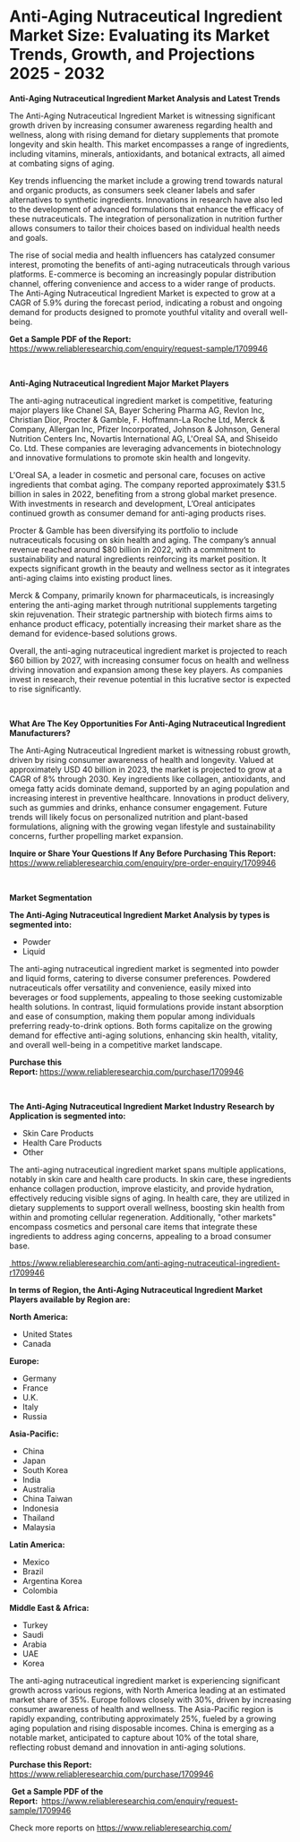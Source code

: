 <p><h1>Anti-Aging Nutraceutical Ingredient Market Size: Evaluating its Market Trends, Growth, and Projections 2025 - 2032</h1></p><p><strong>Anti-Aging Nutraceutical Ingredient Market Analysis and Latest Trends</strong></p>
<p><p>The Anti-Aging Nutraceutical Ingredient Market is witnessing significant growth driven by increasing consumer awareness regarding health and wellness, along with rising demand for dietary supplements that promote longevity and skin health. This market encompasses a range of ingredients, including vitamins, minerals, antioxidants, and botanical extracts, all aimed at combating signs of aging. </p><p>Key trends influencing the market include a growing trend towards natural and organic products, as consumers seek cleaner labels and safer alternatives to synthetic ingredients. Innovations in research have also led to the development of advanced formulations that enhance the efficacy of these nutraceuticals. The integration of personalization in nutrition further allows consumers to tailor their choices based on individual health needs and goals.</p><p>The rise of social media and health influencers has catalyzed consumer interest, promoting the benefits of anti-aging nutraceuticals through various platforms. E-commerce is becoming an increasingly popular distribution channel, offering convenience and access to a wider range of products. The Anti-Aging Nutraceutical Ingredient Market is expected to grow at a CAGR of 5.9% during the forecast period, indicating a robust and ongoing demand for products designed to promote youthful vitality and overall well-being.</p></p>
<p><strong>Get a Sample PDF of the Report:&nbsp;</strong> <a href="https://www.reliableresearchiq.com/enquiry/request-sample/1709946?utm_campaign=1117&utm_medium=2&utm_source=Github&utm_content=ia&utm_term=10012025&utm_id=anti-aging-nutraceutical-ingredient">https://www.reliableresearchiq.com/enquiry/request-sample/1709946</a></p>
<p>&nbsp;</p>
<p><strong>Anti-Aging Nutraceutical Ingredient Major Market Players</strong></p>
<p><p>The anti-aging nutraceutical ingredient market is competitive, featuring major players like Chanel SA, Bayer Schering Pharma AG, Revlon Inc, Christian Dior, Procter & Gamble, F. Hoffmann-La Roche Ltd, Merck & Company, Allergan Inc, Pfizer Incorporated, Johnson & Johnson, General Nutrition Centers Inc, Novartis International AG, L'Oreal SA, and Shiseido Co. Ltd. These companies are leveraging advancements in biotechnology and innovative formulations to promote skin health and longevity.</p><p>L'Oreal SA, a leader in cosmetic and personal care, focuses on active ingredients that combat aging. The company reported approximately $31.5 billion in sales in 2022, benefiting from a strong global market presence. With investments in research and development, L’Oreal anticipates continued growth as consumer demand for anti-aging products rises.</p><p>Procter & Gamble has been diversifying its portfolio to include nutraceuticals focusing on skin health and aging. The company’s annual revenue reached around $80 billion in 2022, with a commitment to sustainability and natural ingredients reinforcing its market position. It expects significant growth in the beauty and wellness sector as it integrates anti-aging claims into existing product lines.</p><p>Merck & Company, primarily known for pharmaceuticals, is increasingly entering the anti-aging market through nutritional supplements targeting skin rejuvenation. Their strategic partnership with biotech firms aims to enhance product efficacy, potentially increasing their market share as the demand for evidence-based solutions grows.</p><p>Overall, the anti-aging nutraceutical ingredient market is projected to reach $60 billion by 2027, with increasing consumer focus on health and wellness driving innovation and expansion among these key players. As companies invest in research, their revenue potential in this lucrative sector is expected to rise significantly.</p></p>
<p>&nbsp;</p>
<p><strong>What Are The Key Opportunities For Anti-Aging Nutraceutical Ingredient Manufacturers?</strong></p>
<p><p>The Anti-Aging Nutraceutical Ingredient market is witnessing robust growth, driven by rising consumer awareness of health and longevity. Valued at approximately USD 40 billion in 2023, the market is projected to grow at a CAGR of 8% through 2030. Key ingredients like collagen, antioxidants, and omega fatty acids dominate demand, supported by an aging population and increasing interest in preventive healthcare. Innovations in product delivery, such as gummies and drinks, enhance consumer engagement. Future trends will likely focus on personalized nutrition and plant-based formulations, aligning with the growing vegan lifestyle and sustainability concerns, further propelling market expansion.</p></p>
<p><strong>Inquire or Share Your Questions If Any Before Purchasing This Report:</strong> <a href="https://www.reliableresearchiq.com/enquiry/pre-order-enquiry/1709946?utm_campaign=1117&utm_medium=2&utm_source=Github&utm_content=ia&utm_term=10012025&utm_id=anti-aging-nutraceutical-ingredient">https://www.reliableresearchiq.com/enquiry/pre-order-enquiry/1709946</a></p>
<p>&nbsp;</p>
<p><strong>Market Segmentation</strong></p>
<p><strong>The Anti-Aging Nutraceutical Ingredient Market Analysis by types is segmented into:</strong></p>
<p><ul><li>Powder</li><li>Liquid</li></ul></p>
<p><p>The anti-aging nutraceutical ingredient market is segmented into powder and liquid forms, catering to diverse consumer preferences. Powdered nutraceuticals offer versatility and convenience, easily mixed into beverages or food supplements, appealing to those seeking customizable health solutions. In contrast, liquid formulations provide instant absorption and ease of consumption, making them popular among individuals preferring ready-to-drink options. Both forms capitalize on the growing demand for effective anti-aging solutions, enhancing skin health, vitality, and overall well-being in a competitive market landscape.</p></p>
<p><strong>Purchase this Report:&nbsp;</strong><a href="https://www.reliableresearchiq.com/purchase/1709946?utm_campaign=1117&utm_medium=2&utm_source=Github&utm_content=ia&utm_term=10012025&utm_id=anti-aging-nutraceutical-ingredient">https://www.reliableresearchiq.com/purchase/1709946</a></p>
<p>&nbsp;</p>
<p><strong>The Anti-Aging Nutraceutical Ingredient Market Industry Research by Application is segmented into:</strong></p>
<p><ul><li>Skin Care Products</li><li>Health Care Products</li><li>Other</li></ul></p>
<p><p>The anti-aging nutraceutical ingredient market spans multiple applications, notably in skin care and health care products. In skin care, these ingredients enhance collagen production, improve elasticity, and provide hydration, effectively reducing visible signs of aging. In health care, they are utilized in dietary supplements to support overall wellness, boosting skin health from within and promoting cellular regeneration. Additionally, "other markets" encompass cosmetics and personal care items that integrate these ingredients to address aging concerns, appealing to a broad consumer base.</p></p>
<p><a href="https://www.reliableresearchiq.com/anti-aging-nutraceutical-ingredient-r1709946?utm_campaign=1117&utm_medium=2&utm_source=Github&utm_content=ia&utm_term=10012025&utm_id=anti-aging-nutraceutical-ingredient">&nbsp;https://www.reliableresearchiq.com/anti-aging-nutraceutical-ingredient-r1709946</a></p>
<p><strong>In terms of Region, the Anti-Aging Nutraceutical Ingredient Market Players available by Region are:</strong></p>
<p>
    <p> <strong> North America: </strong>
        <ul>
            <li>United States</li>
            <li>Canada</li>
        </ul>
        </p> 
    <p> <strong> Europe: </strong>
        <ul>
            <li>Germany</li>
            <li>France</li>
            <li>U.K.</li>
            <li>Italy</li>
            <li>Russia</li>
        </ul>
        </p> 
    <p> <strong> Asia-Pacific: </strong>
        <ul>
            <li>China</li>
            <li>Japan</li>
            <li>South Korea</li>
            <li>India</li>
            <li>Australia</li>
            <li>China Taiwan</li>
            <li>Indonesia</li>
            <li>Thailand</li>
            <li>Malaysia</li>
        </ul>
        </p> 
    <p> <strong> Latin America: </strong>
        <ul>
            <li>Mexico</li>
            <li>Brazil</li>
            <li>Argentina Korea</li>
            <li>Colombia</li>
        </ul>
        </p> 
    <p> <strong> Middle East & Africa: </strong>
        <ul>
            <li>Turkey</li>
            <li>Saudi</li>
            <li>Arabia</li>
            <li>UAE</li>
            <li>Korea</li>
        </ul>
    </p>
    </p>
<p><p>The anti-aging nutraceutical ingredient market is experiencing significant growth across various regions, with North America leading at an estimated market share of 35%. Europe follows closely with 30%, driven by increasing consumer awareness of health and wellness. The Asia-Pacific region is rapidly expanding, contributing approximately 25%, fueled by a growing aging population and rising disposable incomes. China is emerging as a notable market, anticipated to capture about 10% of the total share, reflecting robust demand and innovation in anti-aging solutions.</p></p>
<p><strong>Purchase this Report: </strong><a href="https://www.reliableresearchiq.com/purchase/1709946?utm_campaign=1117&utm_medium=2&utm_source=Github&utm_content=ia&utm_term=10012025&utm_id=anti-aging-nutraceutical-ingredient">https://www.reliableresearchiq.com/purchase/1709946</a></p>
<p>&nbsp;<strong>Get a Sample PDF of the Report:&nbsp;&nbsp;</strong><a href="https://www.reliableresearchiq.com/enquiry/request-sample/1709946?utm_campaign=1117&utm_medium=2&utm_source=Github&utm_content=ia&utm_term=10012025&utm_id=anti-aging-nutraceutical-ingredient">https://www.reliableresearchiq.com/enquiry/request-sample/1709946</a></p>
<p><strong></strong></p>
<p>Check more reports on <a href="https://www.reliableresearchiq.com/?utm_campaign=1117&utm_medium=2&utm_source=Github&utm_content=ia&utm_term=10012025&utm_id=anti-aging-nutraceutical-ingredient">https://www.reliableresearchiq.com/</a></p>